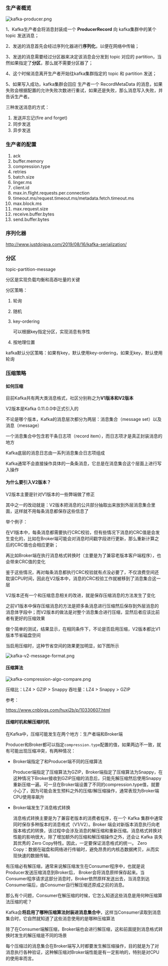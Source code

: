 ### 生产者概览

![kafka-producer.png](./images/kafka-producer.png)

1、Kafka生产者会将消息封装成一个 **ProducerRecord** 向 kafka集群中的某个 topic 发送消息；

2、发送的消息首先会经过序列化器进行**序列化**，以便在网络中传输；

3、发送的消息需要经过分区器来决定该消息会分发到 topic 对应的 partition，当然如果指定了**分区**，那么就不需要分区器了；

4、这个时候消息离开生产者开始往kafka集群指定的 topic 和 partition 发送；

5、如果写入成功，kafka集群会回应 生产者一个 RecordMetaData 的消息，如果失败会根据配置的允许失败次数进行重试，如果还是失败，那么消息写入失败，并告诉生产者。

三种发送消息的方式：

1. 发送并忘记(fire and forget)
2. 同步发送
3. 异步发送

### 生产者的配置

1. ack
2. buffer.memory
3. compression.type
4. retries
5. batch.size
6. linger.ms
7. client.id
8. max.in.flight.requests.per.connection
9. timeout.ms/request.timeout.ms/metadata.fetch.timeout.ms
10. max.block.ms
11. max.request.size
12. receive.buffer.bytes
13. send.buffer.bytes

### 序列化器

http://www.justdojava.com/2019/08/16/kafka-serialization/

### 分区

topic-partition-message

分区是实现负载均衡和高吞吐量的关键

分区策略：

1. 轮询

2. 随机

3. key-ordering

   可以根据key指定分区，实现消息有序性

4. 按地理位置

kafka默认分区策略：如果有key，默认使用key-ordering，如果无key，默认使用轮询

### 压缩策略

#### 如何压缩

目前Kafka共有两大类消息格式，社区分别称之为**V1版本和V2版本**

V2版本是Kafka 0.11.0.0中正式引入的

不论是哪个版本，Kafka的消息层次都分为两层：消息集合（message set）以及消息（message）

一个消息集合中包含若干条日志项（record item），而日志项才是真正封装消息的地方

Kafka底层的消息日志由一系列消息集合日志项组成

Kafka通常不会直接操作具体的一条条消息，它总是在消息集合这个层面上进行写入操作

#### 为什么要引入V2版本？ 

V2版本主要是针对V1版本的一些弊端做了修正

其中之一的改动就是：V2版本把消息的公共部分抽取出来放到外层消息集合里面，这样就不用每条消息都保存这些信息了

举个例子：

在V1版本中，每条消息都需要执行CRC校验，但有些情况下消息的CRC值是会发生变化的，比如在Broker端可能会对消息时间戳字段进行更新，那么重新计算之后的CRC值也会相应更新；

再比如Broker端在执行消息格式转换时（主要是为了兼容老版本客户端程序），也会带来CRC值的变化

鉴于这些情况，再对每条消息都执行CRC校验就有点没必要了，不仅浪费空间还耽误CPU时间，因此在V2版本中，消息的CRC校验工作就被移到了消息集合这一层

V2版本还有一个和压缩息息相关的改进，就是保存压缩消息的方法发生了变化

之前V1版本中保存压缩消息的方法是把多条消息进行压缩然后保存到外层消息的消息体字段中；而V2版本的做法是对整个消息集合进行压缩，显然后者应该比前者有更好的压缩效果

做个简单的测试，结果显示，在相同条件下，不论是否启用压缩，V2版本都比V1版本节省磁盘空间

当启用压缩时，这种节省空间的效果更加明显，如下图所示

![kafka-v2-message-format.png](./images/kafka-v2-message-format.png)

#### 压缩算法

![kafka-compression-algo-compare.png](./images/kafka-compression-algo-compare.png)

压缩比：LZ4 > GZIP > Snappy
吞吐量：LZ4 > Snappy > GZIP

参考：

https://www.cnblogs.com/huxi2b/p/10330607.html

#### 压缩时机和解压缩时机

在Kafka中，压缩可能发生在两个地方：生产者端和Broker端

Producer和Broker都可以指定`compression.type`配置的值，如果两边不一致，就有可能出现压缩冲突，有两种情况：

* Broker端指定了和Producer端不同的压缩算法

  Producer端指定了压缩算法为GZIP，Broker端指定了压缩算法为Snappy，在这种情况下Broker接收到GZIP压缩的消息后，只能先解压缩然后使用Snappy重新压缩一遍。可一旦在Broker端设置了不同的compression.type值，就要小心了，因为可能会发生预料之外的压缩/解压缩操作，通常表现为Broker端CPU使用率飙升

* Broker端发生了消息格式转换

  消息格式转换主要是为了兼容老版本的消费者程序，在一个 Kafka 集群中通常同时保存多种版本的消息格式（V1/V2）。Broker 端会对新版本消息执行向老版本格式的转换，该过程中会涉及消息的解压缩和重新压缩。消息格式转换对性能的影响很大，除了增加额外的压缩和解压缩操作之外，还会让 Kafka 丧失其优秀的 Zero Copy特性。因此，一定要保证消息格式的统一。
  Zero Copy：数据在磁盘和网络进行传输时，避免昂贵的内核态数据拷贝，从而实现快速的数据传输。

有压缩必有解压缩，通常来说解压缩发生在Consumer程序中，也就是说Producer发送压缩消息到Broker后， Broker会将消息原样保存起来。当Consumer程序请求这部分消息时，Broker依然原样发送出去，当消息到达Consumer端后，由Consumer自行解压缩还原成之前的消息。

那么有个问题，Consumer在解压缩的时候，它怎么知道这些消息是用何种压缩算法压缩的呢？

Kafka会**将启用了哪种压缩算法封装进消息集合中**，这样当Consumer读取到消息集合时，它自然就知道了这些消息使用的是哪种压缩算法

除了在Consumer端解压缩，Broker端也会进行解压缩，这和前面提到消息格式转换时发生的解压缩是不同的场景

每个压缩过的消息集合在Broker端写入时都要发生解压缩操作，目的就是为了对消息执行各种验证，这种解压缩对Broker端性能是有一定影响的，特别是对CPU的使用率而言。